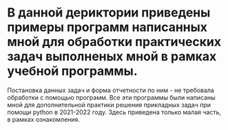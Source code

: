 # В данной дериктории приведены примеры программ написанных мной для обработки практических задач выполненых мной в рамках учебной программы. 
Постановка данных задач и форма отчетности по ним - не требовала обработки с помощью программ. Все эти программы были написаны мной для дополнительной практики решения прикладных задач при помощи python в 2021-2022 году.
Здесь приведена только малая часть, в рамках ознакомления.
